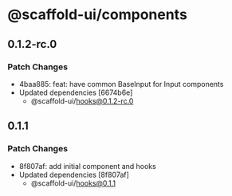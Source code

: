 # @scaffold-ui/components

## 0.1.2-rc.0

### Patch Changes

- 4baa885: feat: have common BaseInput for Input components
- Updated dependencies [6674b6e]
  - @scaffold-ui/hooks@0.1.2-rc.0

## 0.1.1

### Patch Changes

- 8f807af: add initial component and hooks
- Updated dependencies [8f807af]
  - @scaffold-ui/hooks@0.1.1
